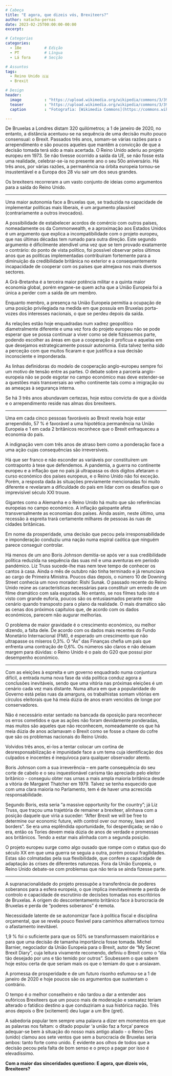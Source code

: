 ```yaml
---
# Cabeça
title: "E agora, que dizeis vós, Brexiteers?"
author: natacha-pernas
date: 2023-02-25T00:00:00-00:00
excerpt:

# Categorias
categories:
  - 18e          # Edição
  - PT           # Língua
  - Lá fora      # Secção

# Assuntos
tags:
  - Reino Unido 🇬🇧
  - Brexit

# Design
header:
  image          : "https://upload.wikimedia.org/wikipedia/commons/3/39/Brexit_Protestors_London.jpg"
  teaser         : "https://upload.wikimedia.org/wikipedia/commons/3/39/Brexit_Protestors_London.jpg"
  caption        : "Fotografia: [Wikimedia Commons](https://commons.wikimedia.org/wiki/File:Brexit_Protestors_London.jpg"

---
```


De Bruxelas a Londres distam 320 quilómetros; a 1 de janeiro de 2020, no entanto, a distância acentuou-se na sequência de uma decisão muito pouco consensual: o Brexit. Passados três anos, somam-se várias razões para o arrependimento e são poucos aqueles que mantêm a convicção de que a decisão tomada terá sido a mais acertada. O Reino Unido aderiu ao projeto europeu em 1973. Se não tivesse ocorrido a saída da UE, se não fosse esta uma realidade, celebrar-se-ia no presente ano o seu 50o aniversário. Há três anos, por várias razões, a permanência na órbita europeia tornou-se insustentável e a Europa dos 28 viu sair um dos seus grandes.

Os brexiteers recorreram a um vasto conjunto de ideias como argumentos para a saída do Reino Unido.

---

Uma maior autonomia face a Bruxelas que, se traduzida na capacidade de implementar políticas mais liberais, é um argumento plausível (contrariamente a outros invocados).

A possibilidade de estabelecer acordos de comércio com outros países, nomeadamente os da Commonwealth, e a aproximação aos Estados Unidos é um argumento que explica a incompatibilidade com o projeto europeu, que nas últimas décadas tem rumado para outra direção. Este segundo argumento é dificilmente atendível uma vez que se tem provado exatamente o contrário: do ponto de vista político, foi possível observar pelos últimos anos que as políticas implementadas contribuíram fortemente para a diminuição da credibilidade britânica no exterior e a consequentemente incapacidade de cooperar com os países que almejava nos mais diversos sectores.

A Grã-Bretanha é a terceira maior potência militar e a quinta maior economia global, porém engane-se quem acha que a União Europeia foi a única a perder com a saída de um membro.

Enquanto membro, a presença na União Europeia permitia a ocupação de uma posição privilegiada na medida em que possuía em Bruxelas porta-vozes dos interesses nacionais, o que se perdeu depois da saída.

As relações estão hoje enquadradas num xadrez geopolítico diametralmente diferente e uma vez fora do projeto europeu não se pode esperar que se possa continuar a viver como se dele fizéssemos parte, podendo escolher as áreas em que a cooperação é profícua e aquelas em que desejamos estrategicamente possuir autonomia. Esta talvez tenha sido a perceção com que muitos ficaram e que justifica a sua decisão inconsciente e imponderada.

As linhas definidoras do modelo de cooperação anglo-europeu sempre foi um motivo de tensão entre as partes. O debate sobre a parceria anglo-europeia não se pode esgotar no campo económico mas deve estender-se a questões mais transversais ao velho continente tais como a imigração ou as ameaças à segurança interna.

Se há 3 três anos abundavam certezas, hoje estou convicta de que a dúvida e o arrependimento reside nas almas dos brexiteers.

---

Uma em cada cinco pessoas favoráveis ao Brexit revela hoje estar arrependido, 57 % é favorável a uma hipotética permanência na União Europeia e 1 em cada 2 britânicos reconhece que o Brexit enfraqueceu a economia do país.

A indignação vem com três anos de atraso bem como a ponderação face a uma ação cujas consequências são irreversíveis.

Há que ser franco e não esconder as variáveis por constituírem um contraponto à tese que defendemos. A pandemia, a guerra no continente europeu e a inflação que no país já ultrapassa os dois dígitos afetaram o curso económico dos países europeus, e o Reino Unido não foi exceção. Porém, a resposta dada às situações previamente mencionadas foi muito diferente e revelaram a dificuldade do país em lidar com os desafios que o imprevisível século XXI trouxe.

Gigantes como a Alemanha e o Reino Unido há muito que são referências europeias no campo económico. A inflação galopante afeta transversalmente as economias dos países. Ainda assim, neste último, uma recessão à espreita trará certamente milhares de pessoas às ruas de cidades britânicas.

Em nome da prosperidade, uma decisão que pecou pela irresponsabilidade e imponderação conduziu uma nação numa espiral caótica que ninguém parece conseguir controlar.

Há menos de um ano Boris Johnson demitia-se após ver a sua credibilidade política reduzida na sequência das suas mil e uma aventuras em período pandémico. Liz Truss sucede-lhe mas nem teve tempo de conhecer os cantos à casa. Ainda o mês de outubro não tinha terminado e já renunciava ao cargo de Primeira Ministra. Poucos dias depois, o número 10 de Downing Street conhecia um novo morador: Rishi Sunak. O passado recente do Reino Unido reúne as características necessárias para constituir um enredo de um filme dramático com sala esgotada. No entanto, se nos filmes tudo isto é visto com grande euforia, poucos são os entusiasmados perante este cenário quando transposto para o plano da realidade. O mais dramático são as cenas dos próximos capítulos que, de acordo com os dados económicos, parecem não augurar melhorias.

O problema de maior gravidade é o crescimento económico, ou melhor dizendo, a falta dele. De acordo com os dados mais recentes do Fundo Monetário Internacional (FMI), é esperado um crescimento que não ultrapasse os míseros 0,3%. O “Ás” das Finanças chefia um país que enfrenta uma contração de 0,6%. Os números são claros e não deixam margem para dúvidas: o Reino Unido é o país do G20 que possui pior desempenho económico.

---

Com as eleições à espreita e um governo enquadrado numa conjuntura difícil, a entrada numa nova fase da vida política conduz agora a conclusões inevitáveis, sendo que uma vitória nas próximas eleições é um cenário cada vez mais distante. Numa altura em que a popularidade do Governo está pelas ruas da amargura, os trabalhistas somam vitórias em círculos eleitorais que há meia dúzia de anos eram vencidos de longe por conservadores.

Não é necessário estar sentado na bancada da oposição para reconhecer os erros cometidos e que as ações não foram devidamente ponderadas, mas muitos são aqueles que não reconhecem, nomeadamente os que há meia dúzia de anos aclamavam o Brexit como se fosse a chave do cofre que são os problemas nacionais do Reino Unido.

Volvidos três anos, ei-los a tentar colocar um cortina de desresponsabilização e impunidade face a um tema cuja identificação dos culpados e inocentes é inequívoca para qualquer observador atento.

Boris Johnson com a sua irreverência – em parte consequência do seu corte de cabelo e o seu inquestionável carisma tão apreciado pelo eleitor britânico - conseguiu obter nas urnas a mais ampla maioria britânica desde a vitória de Margaret Thatcher em 1979. Talvez se tenha esquecido que com uma clara maioria no Parlamento, tem é de haver uma acrescida responsabilidade.

Segundo Boris, esta seria “a massive opportunity for the country”; já Liz Truss, que traçou uma trajetória de remainer a brexiteer, alinhava com a posição daquele que viria a suceder: “After Brexit we will be free to determine our economic future, with control over our money, laws and borders". Se era uma esplêndida oportunidade, foi desperdiçada; se não o era, então os Tories devem meia dúzia de anos de verdade e promessas aos britânicos. Tendo a estar mais alinhada com a segunda posição.

O projeto europeu surge como algo ousado que rompe com o status quo do século XX em que uma guerra se seguia a outra, porém possui fragilidades. Estas são colmatadas pela sua flexibilidade, que confere a capacidade de adaptação às crises de diferentes naturezas. Fora da União Europeia, o Reino Unido debate-se com problemas que não teria se ainda fizesse parte.

---

A supranacionalidade do projeto pressupõe a transferência de poderes soberanos para a esfera europeia, o que implica inevitavelmente a perda de controlo e capacidade de escrutínio de decisões tomadas nos escritórios de Bruxelas. A origem do descontentamento britânico face à burocracia de Bruxelas e perda de “poderes soberanos” é remota.

Necessidade latente de se autonomizar face à política fiscal e disciplina orçamental, que se revela pouco flexível para caminhos alternativos tornou o afastamento inevitável.

1,9 % foi o suficiente para que os 50% se transformassem maioritários e para que uma decisão de tamanha importância fosse tomada. Michel Barnier, negociador da União Europeia para o Brexit, autor de “My Secret Brexit Diary”, cuja leitura vivamente recomendo, definiu o Brexit como o “dia tão desejado por uns e tão temido por outros”. Soubessem o que sabem hoje estou certa de que seriam mais os que o temiam do que o ansiavam.

A promessa de prosperidade e de um futuro risonho esfumou-se a 1 de janeiro de 2020 e hoje poucos são os argumentos que sustentam o contrário.

O tempo é o melhor conselheiro e não tardou a dar a entender aos eufóricos Brexiteers que um pouco mais de moderação e sensatez teriam alterado o fatídico destino a que conduziriam a sua histórica nação. Três anos depois o Bre (xcitement) deu lugar a um Bre (gret).

A sabedoria popular tem sempre uma palavra a dizer em momentos em que as palavras nos faltam: o ditado popular ‘a união faz a força’ parece adequar-se bem à situação do nosso mais antigo aliado - o Reino Des (unido) clamou aos sete ventos que sem a burocracia de Bruxelas seria ambos: tanto forte como unido. É evidente aos olhos de todos que a decisão pecou pela falta de bom senso e o preço a pagar por isso é elevadíssimo.

**Com a maior das sinceridades questiono: E agora, que dizeis vós, Brexiteers?**